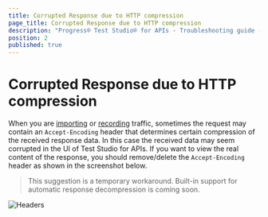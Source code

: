 ```yaml
---
title: Corrupted Response due to HTTP compression
page_title: Corrupted Response due to HTTP compression
description: "Progress® Test Studio® for APIs - Troubleshooting guide - Corrupted response due to HTTP compression"
position: 2
published: true
---
```


# Corrupted Response due to HTTP compression

When you are <a href="/features/import/http-traffic">importing</a> or <a href="/features/record/http-traffic">recording</a> traffic, 
sometimes the request may contain an `Accept-Encoding` header that determines certain compression of the received response data. 
In this case the received data may seem corrupted in the UI of Test Studio for APIs. 
If you want to view the real content of the response, you should remove/delete the `Accept-Encoding` header as shown in the screenshot below.

> This suggestion is a temporary workaround. Built-in support for automatic response decompression is coming soon.

![Headers][1]

[1]: /img/troubleshooting-guide/request-headers/request-headers.png